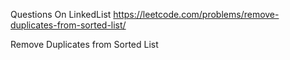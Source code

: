 Questions On LinkedList
https://leetcode.com/problems/remove-duplicates-from-sorted-list/

Remove Duplicates from Sorted List


